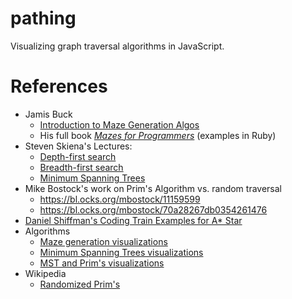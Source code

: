 # pathing
Visualizing graph traversal algorithms in JavaScript.

# References
* Jamis Buck
  * [Introduction to Maze Generation Algos](http://weblog.jamisbuck.org/2011/2/7/maze-generation-algorithm-recap)
  * His full book *[Mazes for Programmers](https://www.amazon.com/Mazes-Programmers-Twisty-Little-Passages/dp/1680500554)* (examples in Ruby)
* Steven Skiena's Lectures:
  * [Depth-first search](https://www3.cs.stonybrook.edu/~algorith/video-lectures/2007/lecture12.pdf)
  * [Breadth-first search](https://www3.cs.stonybrook.edu/~algorith/video-lectures/2007/lecture11.pdf)
  * [Minimum Spanning Trees](https://www3.cs.stonybrook.edu/~skiena/373/newlectures/lecture13.pdf)
* Mike Bostock's work on Prim's Algorithm vs. random traversal
  * https://bl.ocks.org/mbostock/11159599
  * https://bl.ocks.org/mbostock/70a28267db0354261476
* [Daniel Shiffman's Coding Train Examples for A* Star](https://github.com/CodingTrain/AStar)
* Algorithms
  * [Maze generation visualizations](http://www.algostructure.com/specials/maze.php)
  * [Minimum Spanning Trees visualizations](https://visualgo.net/en/mst?slide=1)
  * [MST and Prim's visualizations](http://www.algomation.com/algorithm/prim-minimum-spanning-tree)
* Wikipedia
  * [Randomized Prim's](https://en.wikipedia.org/wiki/Maze_generation_algorithm#Randomized_Prim.27s_algorithm)
